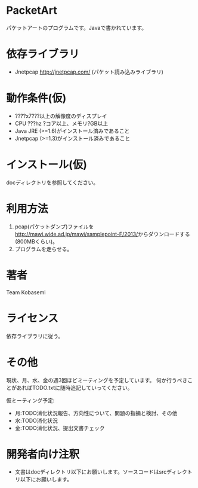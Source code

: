 
PacketArt
=========
パケットアートのプログラムです。Javaで書かれています。 

依存ライブラリ
=========
* Jnetpcap <http://jnetpcap.com/> (パケット読み込みライブラリ)

動作条件(仮)
=========
* ????x7???以上の解像度のディスプレイ
* CPU ???hz ?コア以上、メモリ?GB以上
* Java JRE (>=1.6)がインストール済みであること
* Jnetpcap (>=1.3)がインストール済みであること

インストール(仮)
=========
docディレクトリを参照してください。

利用方法
=========
1. pcap(パケットダンプ)ファイルを<http://mawi.wide.ad.jp/mawi/samplepoint-F/2013/>からダウンロードする(800MBくらい)。
2. プログラムを走らせる。

著者
=========
Team Kobasemi

ライセンス
=========
依存ライブラリに従う。

その他
=========
現状、月、水、金の週3回ほどミーティングを予定しています。 
何か行うべきことがあればTODO.txtに随時追記していってください。 
 
仮ミーティング予定:
* 月:TODO消化状況報告、方向性について、問題の指摘と検討、その他
* 水:TODO消化状況
* 金:TODO消化状況、提出文書チェック

開発者向け注釈
=======
* 文書はdocディレクトリ以下にお願いします。ソースコードはsrcディレクトリ以下にお願いします。

